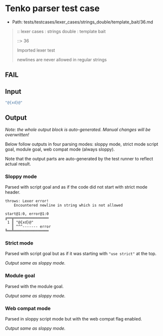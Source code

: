 # Tenko parser test case

- Path: tests/testcases/lexer_cases/strings_double/template_bait/36.md

> :: lexer cases : strings double : template bait
>
> ::> 36
>
> Imported lexer test
>
> newlines are never allowed in regular strings

## FAIL

## Input

`````js
"@{xd}@"
`````

## Output

_Note: the whole output block is auto-generated. Manual changes will be overwritten!_

Below follow outputs in four parsing modes: sloppy mode, strict mode script goal, module goal, web compat mode (always sloppy).

Note that the output parts are auto-generated by the test runner to reflect actual result.

### Sloppy mode

Parsed with script goal and as if the code did not start with strict mode header.

`````
throws: Lexer error!
    Encountered newline in string which is not allowed

start@1:0, error@1:0
╔══╦════════════════
 1 ║ "@{xd}@"
   ║ ^^^------- error
╚══╩════════════════

`````

### Strict mode

Parsed with script goal but as if it was starting with `"use strict"` at the top.

_Output same as sloppy mode._

### Module goal

Parsed with the module goal.

_Output same as sloppy mode._

### Web compat mode

Parsed in sloppy script mode but with the web compat flag enabled.

_Output same as sloppy mode._
